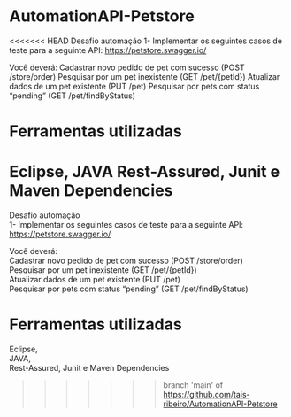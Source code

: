 # AutomationAPI-Petstore
<<<<<<< HEAD
Desafio automação
1- Implementar os seguintes casos de teste para a seguinte API: https://petstore.swagger.io/

Você deverá:
Cadastrar novo pedido de pet com sucesso (POST /store/order)
Pesquisar por um pet inexistente (GET /pet/{petId})
Atualizar dados de um pet existente (PUT /pet)
Pesquisar por pets com status “pending” (GET /pet/findByStatus)

# Ferramentas utilizadas
Eclipse, JAVA 
Rest-Assured, Junit e Maven Dependencies
=======
Desafio automação<br />
1- Implementar os seguintes casos de teste para a seguinte API: https://petstore.swagger.io/<br />

Você deverá:<br />
Cadastrar novo pedido de pet com sucesso (POST /store/order)<br />
Pesquisar por um pet inexistente (GET /pet/{petId})<br />
Atualizar dados de um pet existente (PUT /pet)<br />
Pesquisar por pets com status “pending” (GET /pet/findByStatus)<br />

# Ferramentas utilizadas
Eclipse, <br />
JAVA, <br />
Rest-Assured, Junit e Maven Dependencies<br />
>>>>>>> branch 'main' of https://github.com/tais-ribeiro/AutomationAPI-Petstore
